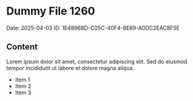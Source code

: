 # Dummy File 1260

Date: 2025-04-03
ID: 1E4896BD-C05C-40F4-8E89-A0DC2EAC8F5E

## Content

Lorem ipsum dolor sit amet, consectetur adipiscing elit.
Sed do eiusmod tempor incididunt ut labore et dolore magna aliqua.

* Item 1
* Item 2
* Item 3
